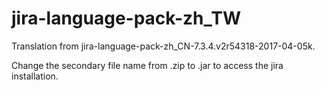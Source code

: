# jira-language-pack-zh_TW
Translation from jira-language-pack-zh_CN-7.3.4.v2r54318-2017-04-05k.

Change the secondary file name from .zip to .jar to access the jira installation.
